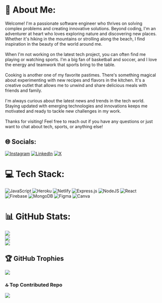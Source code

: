 # 💫 About Me:
Welcome! I'm a passionate software engineer who thrives on solving complex problems and creating innovative solutions. Beyond coding, I'm an adventurer at heart who loves exploring nature and discovering new places. Whether it's hiking in the mountains or strolling along the beach, I find inspiration in the beauty of the world around me. <br><br>When I'm not working on the latest tech project, you can often find me playing or watching sports. I'm a big fan of basketball and soccer, and I love the energy and teamwork that sports bring to the table. <br><br>Cooking is another one of my favorite pastimes. There's something magical about experimenting with new recipes and flavors in the kitchen. It's a creative outlet that allows me to unwind and share delicious meals with friends and family. <br><br>I'm always curious about the latest news and trends in the tech world. Staying updated with emerging technologies and innovations keeps me motivated and ready to tackle new challenges in my work. <br><br>Thanks for visiting! Feel free to reach out if you have any questions or just want to chat about tech, sports, or anything else!  


## 🌐 Socials:
[![Instagram](https://img.shields.io/badge/Instagram-%23E4405F.svg?logo=Instagram&logoColor=white)](https://instagram.com/https://www.instagram.com/whitelotus32/) [![LinkedIn](https://img.shields.io/badge/LinkedIn-%230077B5.svg?logo=linkedin&logoColor=white)](https://linkedin.com/in/https://www.linkedin.com/in/nickdixon32/) [![X](https://img.shields.io/badge/X-black.svg?logo=X&logoColor=white)](https://x.com/https://twitter.com/whitelotus2152) 

# 💻 Tech Stack:
![JavaScript](https://img.shields.io/badge/javascript-%23323330.svg?style=for-the-badge&logo=javascript&logoColor=%23F7DF1E) ![Heroku](https://img.shields.io/badge/heroku-%23430098.svg?style=for-the-badge&logo=heroku&logoColor=white) ![Netlify](https://img.shields.io/badge/netlify-%23000000.svg?style=for-the-badge&logo=netlify&logoColor=#00C7B7) ![Express.js](https://img.shields.io/badge/express.js-%23404d59.svg?style=for-the-badge&logo=express&logoColor=%2361DAFB) ![NodeJS](https://img.shields.io/badge/node.js-6DA55F?style=for-the-badge&logo=node.js&logoColor=white) ![React](https://img.shields.io/badge/react-%2320232a.svg?style=for-the-badge&logo=react&logoColor=%2361DAFB) ![Firebase](https://img.shields.io/badge/Firebase-039BE5?style=for-the-badge&logo=Firebase&logoColor=white) ![MongoDB](https://img.shields.io/badge/MongoDB-%234ea94b.svg?style=for-the-badge&logo=mongodb&logoColor=white) ![Figma](https://img.shields.io/badge/figma-%23F24E1E.svg?style=for-the-badge&logo=figma&logoColor=white) ![Canva](https://img.shields.io/badge/Canva-%2300C4CC.svg?style=for-the-badge&logo=Canva&logoColor=white)
# 📊 GitHub Stats:
![](https://github-readme-stats.vercel.app/api?username=whitelotus32&theme=tokyonight&hide_border=false&include_all_commits=false&count_private=false)<br/>
![](https://github-readme-streak-stats.herokuapp.com/?user=whitelotus32&theme=tokyonight&hide_border=false)<br/>
![](https://github-readme-stats.vercel.app/api/top-langs/?username=whitelotus32&theme=tokyonight&hide_border=false&include_all_commits=false&count_private=false&layout=compact)

## 🏆 GitHub Trophies
![](https://github-profile-trophy.vercel.app/?username=whitelotus32&theme=radical&no-frame=false&no-bg=false&margin-w=4)

### 🔝 Top Contributed Repo
![](https://github-contributor-stats.vercel.app/api?username=whitelotus32&limit=5&theme=dark&combine_all_yearly_contributions=true)

<!-- Proudly created with GPRM ( https://gprm.itsvg.in ) -->